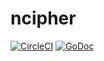 # ncipher

[![CircleCI](https://circleci.com/gh/844196/ncipher.svg?style=shield&circle-token=eb43591a571f24a883128f0c4bf7b68776897ac3)](https://circleci.com/gh/844196/ncipher)
[![GoDoc](https://godoc.org/github.com/844196/ncipher/lib?status.svg)](https://godoc.org/github.com/844196/ncipher/lib)
